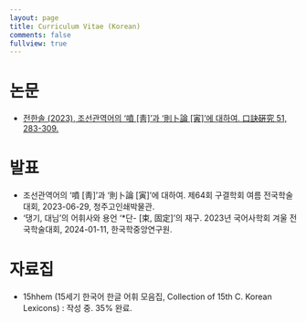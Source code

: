 ```yaml
---
layout: page
title: Curriculum Vitae (Korean)
comments: false
fullview: true
---
```

# 논문
- [전한솔 (2023), 조선관역어의 ‘噴 [靑]’과 ‘則卜論 [寅]’에 대하여. 口訣硏究 51, 283-309.](http://journal.kstudy.com/service-journal/view.asp?code=YqldZWtoSqVtJTNEM9EkMCUmN/B%20Z%20xLJTNEVHJpZSUmNbNj2bRU4XB/JTNEMCUmNal71a3U4XB/JTNESoxS&clientKey=2100&curPage=1&pageScale=10&searchType=1&totCate=&totText=&pubKey=10007&pubYear=2023&pubVN=51@0&detailKEYN=4039242)

# 발표
- 조선관역어의 ‘噴 [靑]’과 ‘則卜論 [寅]’에 대하여. 제64회 구결학회 여름 전국학술대회, 2023-06-29, 청주고인쇄박물관.
- ‘댕기, 대님’의 어휘사와 용언 ‘\*단- [束, 固定]’의 재구. 2023년 국어사학회 겨울 전국학술대회, 2024-01-11, 한국학중앙연구원.

# 자료집
- 15hhem (15세기 한국어 한글 어휘 모음집, Collection of 15th C. Korean Lexicons) : 작성 중. 35% 완료.